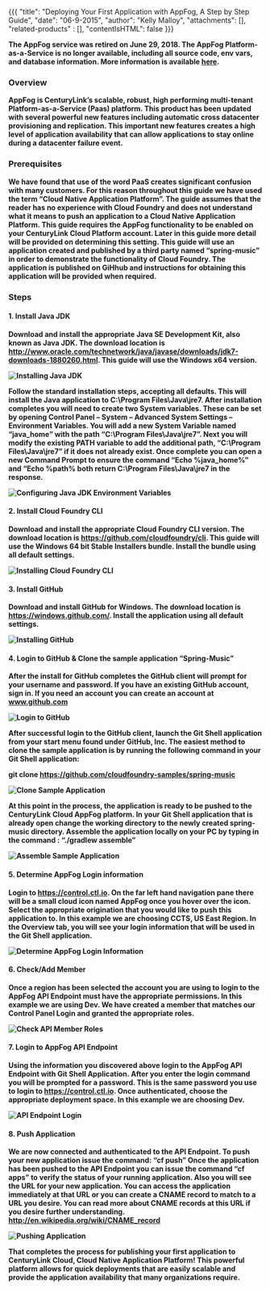 {{{
  "title": "Deploying Your First Application with AppFog, A Step by Step Guide",
  "date": "06-9-2015",
  "author": "Kelly Malloy",
  "attachments": [],
  "related-products" : [],
  "contentIsHTML": false
}}}

<strong>The AppFog service was retired on June 29, 2018. The AppFog Platform-as-a-Service is no longer available, including all source code, env vars, and database information. More information is available [here](/appfog-retirement-guide/).

### Overview

AppFog is CenturyLink’s scalable, robust, high performing multi-tenant Platform-as-a-Service (Paas) platform.  This product has been updated with several powerful new features including automatic cross datacenter provisioning and replication.  This important new features creates a high level of application availability that can allow applications to stay online during a datacenter failure event.

### Prerequisites

We have found that use of the word PaaS creates significant confusion with many customers. For this reason throughout this guide we have used the term “Cloud Native Application Platform”.  The guide assumes that the reader has no experience with Cloud Foundry and does not understand what it means to push an application to a Cloud Native Application Platform.  This guide requires the AppFog functionality to be enabled on your CenturyLink Cloud Platform account.  Later in this guide more detail will be provided on determining this setting.  This guide will use an application created and published by a third party named “spring-music” in order to demonstrate the functionality of Cloud Foundry.  The application is published on GiHhub and instructions for obtaining this application will be provided when required.

### Steps

#### 1. Install Java JDK

Download and install the appropriate Java SE Development Kit, also known as Java JDK.  The download location is http://www.oracle.com/technetwork/java/javase/downloads/jdk7-downloads-1880260.html.  This guide will use the Windows x64 version.

![Installing Java JDK](../images/Deploying-Your-First-Application-to-AppFog-Step-By-Step-01.png)

Follow the standard installation steps, accepting all defaults.  This will install the Java application to C:\Program Files\Java\jre7.  After installation completes you will need to create two System variables.  These can be set by opening Control Panel – System – Advanced System Settings – Environment Variables.  You will add a new System Variable named “java_home” with the path “C:\Program Files\Java\jre7”.  Next you will modify the existing PATH variable to add the additional path, “C:\Program Files\Java\jre7” if it does not already exist.  Once complete you can open a new Command Prompt to ensure the command “Echo %java_home%” and “Echo %path% both return C:\Program Files\Java\jre7 in the response.

![Configuring Java JDK Environment Variables](../images/Deploying-Your-First-Application-to-AppFog-Step-By-Step-02.png)

#### 2.	Install Cloud Foundry CLI

Download and install the appropriate Cloud Foundry CLI version.  The download location is https://github.com/cloudfoundry/cli.  This guide will use the Windows 64 bit Stable Installers bundle.  Install the bundle using all default settings.

![Installing Cloud Foundry CLI](../images/Deploying-Your-First-Application-to-AppFog-Step-By-Step-03.png)

#### 3. Install GitHub

Download and install GitHub for Windows.  The download location is https://windows.github.com/. Install the application using all default settings.  

![Installing GitHub](../images/Deploying-Your-First-Application-to-AppFog-Step-By-Step-04.png)

#### 4.	Login to GitHub & Clone the sample application “Spring-Music”

After the install for GitHub completes the GitHub client will prompt for your username and password.  If you have an existing GitHub account, sign in.  If you need an account you can create an account at www.github.com

![Login to GitHub](../images/Deploying-Your-First-Application-to-AppFog-Step-By-Step-05.png)

After successful login to the GitHub client, launch the Git Shell application from your start menu found under GitHub, Inc.  The easiest method to clone the sample application is by running the following command in your Git Shell application:

git clone https://github.com/cloudfoundry-samples/spring-music

![Clone Sample Application](../images/Deploying-Your-First-Application-to-AppFog-Step-By-Step-06.png)

At this point in the process, the application is ready to be pushed to the CenturyLink Cloud AppFog platform.  In your Git Shell application that is already open change the working directory to the newly created spring-music directory.  Assemble the application locally on your PC by typing in the command : “./gradlew assemble”

![Assemble Sample Application](../images/Deploying-Your-First-Application-to-AppFog-Step-By-Step-07.png)

#### 5. Determine AppFog Login information

Login to https://control.ctl.io.   On the far left hand navigation pane there will be a small cloud icon named AppFog once you hover over the icon.  Select the appropriate origination that you would like to push this application to.  In this example we are choosing CCTS, US East Region.  In the Overview tab, you will see your login information that will be used in the Git Shell application.

![Determine AppFog Login Information](../images/Deploying-Your-First-Application-to-AppFog-Step-By-Step-08.png)

#### 6. Check/Add Member

Once a region has been selected the account you are using to login to the AppFog API Endpoint must have the appropriate permissions.  In this example we are using Dev.  We have created a member that matches our Control Panel Login and granted the appropriate roles.

![Check API Member Roles](../images/Deploying-Your-First-Application-to-AppFog-Step-By-Step-10.png)

#### 7. Login to AppFog API Endpoint

Using the information you discovered above login to the AppFog API Endpoint with Git Shell Application.  After you enter the login command you will be prompted for a password.  This is the same password you use to login to https://control.ctl.io.  Once authenticated, choose the appropriate deployment space.  In this example we are choosing Dev.

![API Endpoint Login](../images/Deploying-Your-First-Application-to-AppFog-Step-By-Step-09.png)

#### 8. Push Application

We are now connected and authenticated to the API Endpoint.  To push your new application issue the command:
“cf push”
Once the application has been pushed to the API Endpoint you can issue the command “cf apps” to verify the status of your running application.  Also you will see the URL for your new application.  You can access the application immediately at that URL or you can create a CNAME record to match to a URL you desire.  You can read more about CNAME records at this URL if you desire further understanding.  http://en.wikipedia.org/wiki/CNAME_record

![Pushing Application ](../images/Deploying-Your-First-Application-to-AppFog-Step-By-Step-11.png)

That completes the process for publishing your first application to CenturyLink Cloud, Cloud Native Application Platform!  This powerful platform allows for quick deployments that are easily scalable and provide the application availability that many organizations require.
